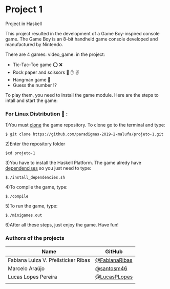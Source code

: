 # Project 1
Project in Haskell 

This project resulted in the development of a Game Boy-inspired console game.
The Game Boy is an 8-bit handheld game console developed and manufactured by Nintendo.

There are 4 games: video_game: in the project:

* Tic-Tac-Toe game :o: :x:
* Rock paper and scissors :facepunch: :hand: :v:
* Hangman game :walking:
* Guess the number :interrobang:

To play them, you need to install the game module. Here are the steps to intall and start the game:

### For Linux Distribution :penguin: :

1)You must [clone](https://help.github.com/en/articles/cloning-a-repository) the game repository. To clone go to the terminal and type:
~~~
$ git clone https://github.com/paradigmas-2019-2-malufa/projeto-1.git
~~~

2)Enter the repository folder
~~~
$cd projeto-1
~~~

3)You have to install the Haskell Platform. The game alredy have [dependencises](https://github.com/paradigmas-2019-2-malufa/projeto-1/blob/master/install_dependencies.sh) so you just need to type:
~~~
$./install_dependencies.sh
~~~

4)To compile the game, type:
~~~
$./compile
~~~

5)To run the game, type:
~~~
$./minigames.out
~~~

6)After all these steps, just enjoy the game. Have fun!

### Authors of the projects <br>

|Name|GitHub|
|   --  |   --  |
|Fabiana Luiza V. Pfeilsticker Ribas|[@FabianaRibas](https://github.com/FabianaRibas)|
|Marcelo Araújo|[@santosm46](https://github.com/santosm46)|
|Lucas Lopes Pereira|[@LucasPLopes](https://github.com/LucasPLopes)|
||[]()|


